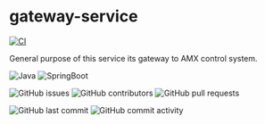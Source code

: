 # gateway-service

[![CI](https://github.com/smart-home-automation-system/gateway-service/actions/workflows/CI.yml/badge.svg)](https://github.com/smart-home-automation-system/gateway-service/actions/workflows/CI.yml)

General purpose of this service its gateway to AMX control system.

![Java](https://img.shields.io/badge/java-17-yellow?style=plastic)
![SpringBoot](https://img.shields.io/badge/SpringBoot-3.2.1-blue?style=plastic)

![GitHub issues](https://img.shields.io/github/issues/smart-home-automation-system/gateway-service?style=plastic)
![GitHub contributors](https://img.shields.io/github/contributors/smart-home-automation-system/gateway-service?style=plastic)
![GitHub pull requests](https://img.shields.io/github/issues-pr-raw/smart-home-automation-system/gateway-service?style=plastic)

![GitHub last commit](https://img.shields.io/github/last-commit/smart-home-automation-system/gateway-service?style=plastic)
![GitHub commit activity](https://img.shields.io/github/commit-activity/m/smart-home-automation-system/gateway-service?style=plastic)